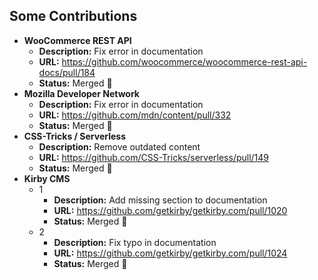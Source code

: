 ## Some Contributions

- **WooCommerce REST API**
  - **Description:** Fix error in documentation
  - **URL:** https://github.com/woocommerce/woocommerce-rest-api-docs/pull/184
  - **Status:** Merged 🎉
- **Mozilla Developer Network**
  - **Description:** Fix error in documentation
  - **URL:** https://github.com/mdn/content/pull/332
  - **Status:** Merged 🎉
- **CSS-Tricks / Serverless**
  - **Description:** Remove outdated content
  - **URL:** https://github.com/CSS-Tricks/serverless/pull/149
  - **Status:** Merged 🎉
- **Kirby CMS**
  - 1
    - **Description:** Add missing section to documentation
    - **URL:** https://github.com/getkirby/getkirby.com/pull/1020
    - **Status:** Merged 🎉
  - 2
    - **Description:** Fix typo in documentation
    - **URL:** https://github.com/getkirby/getkirby.com/pull/1024
    - **Status:** Merged 🎉
